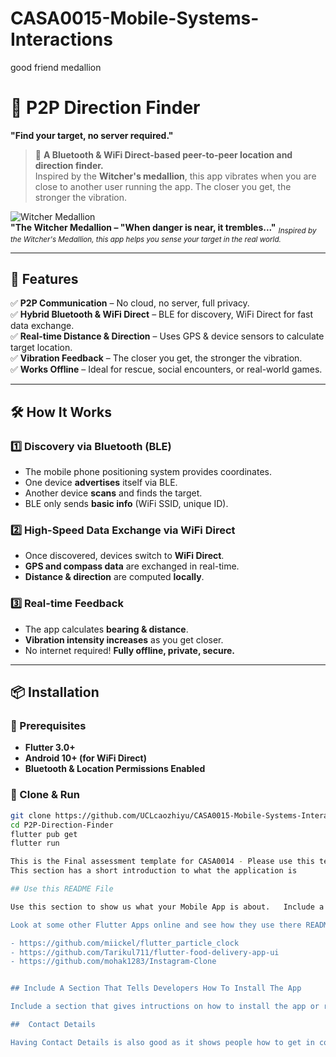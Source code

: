 # CASA0015-Mobile-Systems-Interactions
good friend medallion
# **🔵 P2P Direction Finder**
**"Find your target, no server required."**

> 📌 **A Bluetooth & WiFi Direct-based peer-to-peer location and direction finder.**  
> Inspired by the **Witcher's medallion**, this app vibrates when you are close to another user running the app. The closer you get, the stronger the vibration.

![Witcher Medallion](https://vignette.wikia.nocookie.net/witcher/images/0/03/Tw3_medallion.png/revision/latest/scale-to-width-down/2000?cb=20160416054840)  
**"The Witcher Medallion – "When danger is near, it trembles..."**
<sub>*Inspired by the Witcher's Medallion, this app helps you sense your target in the real world.*</sub>

---

## **🚀 Features**
✅ **P2P Communication** – No cloud, no server, full privacy.  
✅ **Hybrid Bluetooth & WiFi Direct** – BLE for discovery, WiFi Direct for fast data exchange.  
✅ **Real-time Distance & Direction** – Uses GPS & device sensors to calculate target location.  
✅ **Vibration Feedback** – The closer you get, the stronger the vibration.  
✅ **Works Offline** – Ideal for rescue, social encounters, or real-world games.  

---

## **🛠️ How It Works**
### **1️⃣ Discovery via Bluetooth (BLE)**
- The mobile phone positioning system provides coordinates.
- One device **advertises** itself via BLE.
- Another device **scans** and finds the target.
- BLE only sends **basic info** (WiFi SSID, unique ID).

### **2️⃣ High-Speed Data Exchange via WiFi Direct**
- Once discovered, devices switch to **WiFi Direct**.
- **GPS and compass data** are exchanged in real-time.
- **Distance & direction** are computed **locally**.

### **3️⃣ Real-time Feedback**
- The app calculates **bearing & distance**.
- **Vibration intensity increases** as you get closer.
- No internet required! **Fully offline, private, secure.**

---

## **📦 Installation**
### **🔹 Prerequisites**
- **Flutter 3.0+**
- **Android 10+ (for WiFi Direct)**
- **Bluetooth & Location Permissions Enabled**

### **🔹 Clone & Run**
```sh
git clone https://github.com/UCLcaozhiyu/CASA0015-Mobile-Systems-Interactions.git
cd P2P-Direction-Finder
flutter pub get
flutter run

This is the Final assessment template for CASA0014 - Please use this template and edit the relevant sections to personalise.
This section has a short introduction to what the application is

## Use this README File 

Use this section to show us what your Mobile App is about.   Include a Screenshot to the App, link to the various frameworks you've used. Include your presentation video here that shows off your Mobile App.   Emojis are also fun to include 📱 😄

Look at some other Flutter Apps online and see how they use there README File.  Good examples are:

- https://github.com/miickel/flutter_particle_clock
- https://github.com/Tarikul711/flutter-food-delivery-app-ui    
- https://github.com/mohak1283/Instagram-Clone


## Include A Section That Tells Developers How To Install The App

Include a section that gives intructions on how to install the app or run it in Flutter.  What versions of the plugins are you assuming?  Maybe define a licence

##  Contact Details

Having Contact Details is also good as it shows people how to get in contact with you if they'd like to contribute to the app. 
